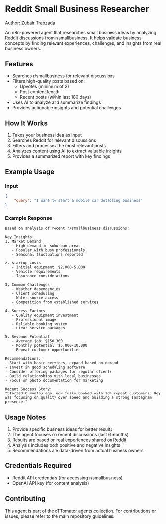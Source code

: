 # Reddit Small Business Researcher

Author: [Zubair Trabzada](https://www.youtube.com/@AI-GPTWorkshop)

An n8n-powered agent that researches small business ideas by analyzing Reddit discussions from r/smallbusiness. It helps validate business concepts by finding relevant experiences, challenges, and insights from real business owners.

## Features

- Searches r/smallbusiness for relevant discussions
- Filters high-quality posts based on:
  - Upvotes (minimum of 2)
  - Post content length
  - Recent posts (within last 180 days)
- Uses AI to analyze and summarize findings
- Provides actionable insights and potential challenges

## How It Works

1. Takes your business idea as input
2. Searches Reddit for relevant discussions
3. Filters and processes the most relevant posts
4. Analyzes content using AI to extract valuable insights
5. Provides a summarized report with key findings

## Example Usage

### Input
```json
{
    "query": "I want to start a mobile car detailing business"
}
```

### Example Response
```
Based on analysis of recent r/smallbusiness discussions:

Key Insights:
1. Market Demand
   - High demand in suburban areas
   - Popular with busy professionals
   - Seasonal fluctuations reported

2. Startup Costs
   - Initial equipment: $2,000-5,000
   - Vehicle requirements
   - Insurance considerations

3. Common Challenges
   - Weather dependencies
   - Client scheduling
   - Water source access
   - Competition from established services

4. Success Factors
   - Quality equipment investment
   - Professional image
   - Reliable booking system
   - Clear service packages

5. Revenue Potential
   - Average job: $150-300
   - Monthly potential: $5,000-10,000
   - Repeat customer opportunities

Recommendations:
- Start with basic services, expand based on demand
- Invest in good scheduling software
- Consider offering packages for regular clients
- Build relationships with local businesses
- Focus on photo documentation for marketing

Recent Success Story:
"Started 8 months ago, now fully booked with 70% repeat customers. Key was focusing on quality over speed and building a strong Instagram presence."
```

## Usage Notes

1. Provide specific business ideas for better results
2. The agent focuses on recent discussions (last 6 months)
3. Results are based on real experiences shared on Reddit
4. Analysis includes both positive and negative insights
5. Recommendations are data-driven from actual business owners

## Credentials Required

- Reddit API credentials (for accessing r/smallbusiness)
- OpenAI API key (for content analysis)

## Contributing

This agent is part of the oTTomator agents collection. For contributions or issues, please refer to the main repository guidelines.
